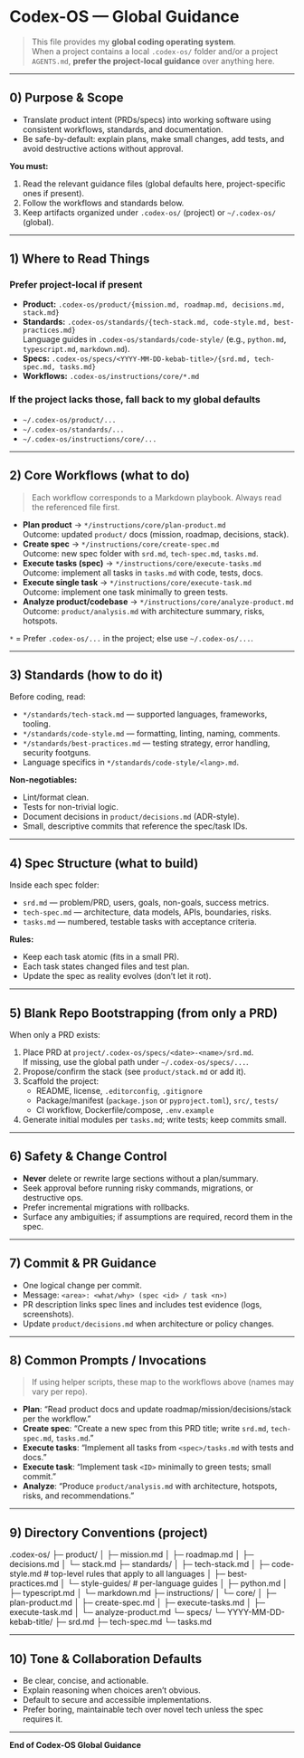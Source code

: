 # Codex-OS — Global Guidance

> This file provides my **global coding operating system**.  
> When a project contains a local `.codex-os/` folder and/or a project `AGENTS.md`,
> **prefer the project-local guidance** over anything here.

---

## 0) Purpose & Scope

- Translate product intent (PRDs/specs) into working software using consistent workflows, standards, and documentation.
- Be safe-by-default: explain plans, make small changes, add tests, and avoid destructive actions without approval.

**You must:**
1. Read the relevant guidance files (global defaults here, project-specific ones if present).
2. Follow the workflows and standards below.
3. Keep artifacts organized under `.codex-os/` (project) or `~/.codex-os/` (global).

---

## 1) Where to Read Things

### Prefer project-local if present
- **Product:** `.codex-os/product/{mission.md, roadmap.md, decisions.md, stack.md}`
- **Standards:** `.codex-os/standards/{tech-stack.md, code-style.md, best-practices.md}`  
  Language guides in `.codex-os/standards/code-style/` (e.g., `python.md`, `typescript.md`, `markdown.md`).
- **Specs:** `.codex-os/specs/<YYYY-MM-DD-kebab-title>/{srd.md, tech-spec.md, tasks.md}`
- **Workflows:** `.codex-os/instructions/core/*.md`

### If the project lacks those, fall back to my global defaults
- `~/.codex-os/product/...`
- `~/.codex-os/standards/...`
- `~/.codex-os/instructions/core/...`

---

## 2) Core Workflows (what to do)

> Each workflow corresponds to a Markdown playbook. Always read the referenced file first.

- **Plan product** → `*/instructions/core/plan-product.md`  
  Outcome: updated `product/` docs (mission, roadmap, decisions, stack).
- **Create spec** → `*/instructions/core/create-spec.md`  
  Outcome: new spec folder with `srd.md`, `tech-spec.md`, `tasks.md`.
- **Execute tasks (spec)** → `*/instructions/core/execute-tasks.md`  
  Outcome: implement all tasks in `tasks.md` with code, tests, docs.
- **Execute single task** → `*/instructions/core/execute-task.md`  
  Outcome: implement one task minimally to green tests.
- **Analyze product/codebase** → `*/instructions/core/analyze-product.md`  
  Outcome: `product/analysis.md` with architecture summary, risks, hotspots.

`*` = Prefer `.codex-os/...` in the project; else use `~/.codex-os/...`.

---

## 3) Standards (how to do it)

Before coding, read:
- `*/standards/tech-stack.md` — supported languages, frameworks, tooling.
- `*/standards/code-style.md` — formatting, linting, naming, comments.
- `*/standards/best-practices.md` — testing strategy, error handling, security footguns.
- Language specifics in `*/standards/code-style/<lang>.md`.

**Non-negotiables:**
- Lint/format clean.
- Tests for non-trivial logic.
- Document decisions in `product/decisions.md` (ADR-style).
- Small, descriptive commits that reference the spec/task IDs.

---

## 4) Spec Structure (what to build)

Inside each spec folder:
- `srd.md` — problem/PRD, users, goals, non-goals, success metrics.
- `tech-spec.md` — architecture, data models, APIs, boundaries, risks.
- `tasks.md` — numbered, testable tasks with acceptance criteria.

**Rules:**
- Keep each task atomic (fits in a small PR).
- Each task states changed files and test plan.
- Update the spec as reality evolves (don’t let it rot).

---

## 5) Blank Repo Bootstrapping (from only a PRD)

When only a PRD exists:
1. Place PRD at `project/.codex-os/specs/<date>-<name>/srd.md`.  
   If missing, use the global path under `~/.codex-os/specs/...`.
2. Propose/confirm the stack (see `product/stack.md` or add it).
3. Scaffold the project:
   - README, license, `.editorconfig`, `.gitignore`
   - Package/manifest (`package.json` or `pyproject.toml`), `src/`, `tests/`
   - CI workflow, Dockerfile/compose, `.env.example`
4. Generate initial modules per `tasks.md`; write tests; keep commits small.

---

## 6) Safety & Change Control

- **Never** delete or rewrite large sections without a plan/summary.
- Seek approval before running risky commands, migrations, or destructive ops.
- Prefer incremental migrations with rollbacks.
- Surface any ambiguities; if assumptions are required, record them in the spec.

---

## 7) Commit & PR Guidance

- One logical change per commit.  
- Message: `<area>: <what/why> (spec <id> / task <n>)`
- PR description links spec lines and includes test evidence (logs, screenshots).
- Update `product/decisions.md` when architecture or policy changes.

---

## 8) Common Prompts / Invocations

> If using helper scripts, these map to the workflows above (names may vary per repo).

- **Plan**: “Read product docs and update roadmap/mission/decisions/stack per the workflow.”
- **Create spec**: “Create a new spec from this PRD title; write `srd.md`, `tech-spec.md`, `tasks.md`.”
- **Execute tasks**: “Implement all tasks from `<spec>/tasks.md` with tests and docs.”
- **Execute task**: “Implement task `<ID>` minimally to green tests; small commit.”
- **Analyze**: “Produce `product/analysis.md` with architecture, hotspots, risks, and recommendations.”

---

## 9) Directory Conventions (project)

.codex-os/
├─ product/
│  ├─ mission.md
│  ├─ roadmap.md
│  ├─ decisions.md
│  └─ stack.md
├─ standards/
│  ├─ tech-stack.md
│  ├─ code-style.md          # top-level rules that apply to all languages
│  ├─ best-practices.md
│  └─ style-guides/          # per-language guides
│     ├─ python.md
│     ├─ typescript.md
│     └─ markdown.md
├─ instructions/
│  └─ core/
│     ├─ plan-product.md
│     ├─ create-spec.md
│     ├─ execute-tasks.md
│     ├─ execute-task.md
│     └─ analyze-product.md
└─ specs/
   └─ YYYY-MM-DD-kebab-title/
      ├─ srd.md
      ├─ tech-spec.md
      └─ tasks.md

---

## 10) Tone & Collaboration Defaults

- Be clear, concise, and actionable.
- Explain reasoning when choices aren’t obvious.
- Default to secure and accessible implementations.
- Prefer boring, maintainable tech over novel tech unless the spec requires it.

---

**End of Codex-OS Global Guidance**
